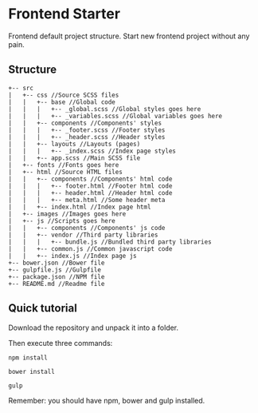 # Frontend Starter

Frontend default project structure. Start new frontend project without any pain.

## Structure

```
+-- src
|   +-- css //Source SCSS files
|   |   +-- base //Global code
|   |   |   +-- _global.scss //Global styles goes here
|   |   |   +-- _variables.scss //Global variables goes here
|   |   +-- components //Components' styles
|   |   |   +-- _footer.scss //Footer styles
|   |   |   +-- _header.scss //Header styles
|   |   +-- layouts //Layouts (pages)
|   |   |   +-- _index.scss //Index page styles
|   |   +-- app.scss //Main SCSS file
|   +-- fonts //Fonts goes here
|   +-- html //Source HTML files
|   |   +-- components //Components' html code
|   |   |   +-- footer.html //Footer html code
|   |   |   +-- header.html //Header html code
|   |   |   +-- meta.html //Some header meta
|   |   +-- index.html //Index page html
|   +-- images //Images goes here
|   +-- js //Scripts goes here
|   |   +-- components //Components' js code
|   |   +-- vendor //Third party libraries
|   |   |   +-- bundle.js //Bundled third party libraries
|   |   +-- common.js //Common javascript code
|   |   +-- index.js //Index page js
+-- bower.json //Bower file
+-- gulpfile.js //Gulpfile
+-- package.json //NPM file 
+-- README.md //Readme file
```

## Quick tutorial

Download the repository and unpack it into a folder.

Then execute three commands:

```
npm install
```

```
bower install
```

```
gulp
```

Remember: you should have npm, bower and gulp installed.